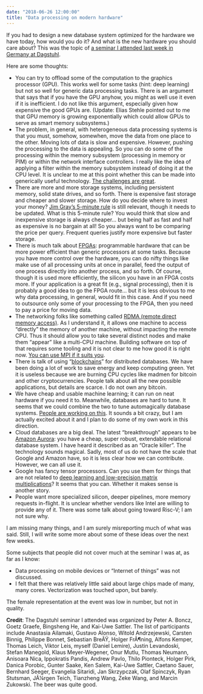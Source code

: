 ```yaml
---
date: "2018-06-26 12:00:00"
title: "Data processing on modern hardware"
---
```




If you had to design a new database system optimized for the hardware we have today, how would you do it? And what is the new hardware you should care about? This was the topic of [a seminar I attended last week in Germany at Dagstuhl](https://www.dagstuhl.de/en/program/calendar/semhp/?semnr=18251).

Here are some thoughts:

- You can try to offload some of the computation to the graphics processor (GPU). This works well for some tasks (hint: deep learning) but not so well for generic data processing tasks. There is an argument that says that if you have the GPU anyhow, you might as well use it even if it is inefficient. I do not like this argument, especially given how expensive the good GPUs are. (Update: Elias Stehle pointed out to me that GPU memory is growing exponentially which could allow GPUs to serve as smart memory subsystems.)
- The problem, in general, with heterogeneous data processing systems is that you must, somehow, somewhen, move the data from one place to the other. Moving lots of data is slow and expensive. However, pushing the processing to the data is appealing. So you can do some of the processing within the memory subsystem (processing in memory or PIM) or within the network interface controllers. I really like the idea of applying a filter within the memory subsystem instead of doing it at the CPU level. It is unclear to me at this point whether this can be made into generically useful technology. [The challenges are great](https://arxiv.org/abs/1802.00320).
- There are more and more storage systems, including persistent memory, solid state drives, and so forth. There is expensive fast storage and cheaper and slower storage. How do you decide where to invest your money? [Jim Gray&rsquo;s 5-minute rule](https://en.wikipedia.org/wiki/Five-minute_rule) is still relevant, though it needs to be updated. What is this 5-minute rule? You would think that slow and inexpensive storage is always cheaper&hellip; but being half as fast and half as expensive is no bargain at all! So you always want to be comparing the price per query. Frequent queries justify more expensive but faster storage.
- There is much talk about [FPGAs](https://en.wikipedia.org/wiki/Field-programmable_gate_array): programmable hardware that can be more power efficient than generic processors at some tasks. Because you have more control over the hardware, you can do nifty things like make use of all processing units at once in parallel, feed the output of one process directly into another process, and so forth. Of course, though it is used more efficiently, the silicon you have in an FPGA costs more. If your application is a great fit (e.g., signal processing), then it is probably a good idea to go the FPGA route&hellip; but it is less obvious to me why data processing, in general, would fit in this case. And if you need to outsource only some of your processing to the FPGA, then you need to pay a price for moving data.
- The networking folks like something called [RDMA (remote direct memory access)](https://en.m.wikipedia.org/wiki/Remote_direct_memory_access). As I understand it, it allows one machine to access &ldquo;directly&rdquo; the memory of another machine, without impacting the remote CPU. Thus it should allow you to take several distinct nodes and make them &ldquo;appear&rdquo; like a multi-CPU machine. Building software on top of that requires some tooling and it is not clear to me how good it is right now. [You can use MPI if it suits you](https://en.m.wikipedia.org/wiki/Message_Passing_Interface).
- There is talk of using &ldquo;[blockchains](https://en.wikipedia.org/wiki/Blockchain)&rdquo; for distributed databases. We have been doing a lot of work to save energy and keep computing green. Yet it is useless because we are burning CPU cycles like madmen for bitcoin and other cryptocurrencies. People talk about all the new possible applications, but details are scarce. I do not own any bitcoin.
- We have cheap and usable machine learning; it can run on neat hardware if you need it to. Meanwhile, databases are hard to tune. It seems that we could combine the two to tune automagically database systems. [People are working on this](https://aws.amazon.com/blogs/machine-learning/tuning-your-dbms-automatically-with-machine-learning/). It sounds a bit crazy, but I am actually excited about it and I plan to do some of my own work in this direction.
- Cloud databases are a big deal. The latest &ldquo;breakthrough&rdquo; appears to be [Amazon Aurora](https://aws.amazon.com/rds/aurora/): you have a cheap, super robust, extendable relational database system. I have heard it described as an &ldquo;Oracle killer&rdquo;. The technology sounds magical. Sadly, most of us do not have the scale that Google and Amazon have, so it is less clear how we can contribute. However, we can all use it.
- Google has fancy tensor processors. Can you use them for things that are not related to [deep learning and low-precision matrix multiplications](https://cloud.google.com/tpu/docs/tensorflow-ops)? It seems that you can. Whether it makes sense is another story.
- People want more specialized silicon, deeper pipelines, more memory requests in-flight. It is unclear whether vendors like Intel are willing to provide any of it. There was some talk about going toward Risc-V; I am not sure why.


I am missing many things, and I am surely misreporting much of what was said. Still, I will write some more about some of these ideas over the next few weeks.

Some subjects that people did not cover much at the seminar I was at, as far as I know:

- Data processing on mobile devices or &ldquo;Internet of things&rdquo; was not discussed.
- I felt that there was relatively little said about large chips made of many, many cores. Vectorization was touched upon, but barely.


The female representation at the event was low in number, but not in quality.

__Credit__: The Dagstuhl seminar I attended was organized by Peter A. Boncz, Goetz Graefe, Bingsheng He, and Kai-Uwe Sattler. The list of participants include Anastasia Ailamaki, Gustavo Alonso, Witold Andrzejewski, Carsten Binnig, Philippe Bonnet, Sebastian BreÃŸ, Holger FrÃ¶ning, Alfons Kemper, Thomas Leich, Viktor Leis, myself (Daniel Lemire), Justin Levandoski, Stefan Manegold, Klaus Meyer-Wegener, Onur Mutlu, Thomas Neumann, Anisoara Nica, Ippokratis Pandis, Andrew Pavlo, Thilo Pionteck, Holger Pirk, Danica Porobic, Gunter Saake, Ken Salem, Kai-Uwe Sattler, Caetano Sauer, Bernhard Seeger, Evangelia Sitaridi, Jan Skrzypczak, Olaf Spinczyk, Ryan Stutsman, JÃ¼rgen Teich, Tianzheng Wang, Zeke Wang, and Marcin Zukowski. The beer was quite good.

